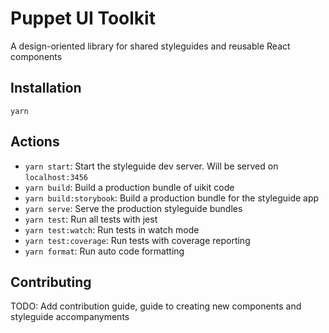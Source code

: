 # Puppet UI Toolkit

A design-oriented library for shared styleguides and reusable React components

## Installation

`yarn`

## Actions

* `yarn start`: Start the styleguide dev server. Will be served on `localhost:3456`
* `yarn build`: Build a production bundle of uikit code
* `yarn build:storybook`: Build a production bundle for the styleguide app
* `yarn serve`: Serve the production styleguide bundles
* `yarn test`: Run all tests with jest
* `yarn test:watch`: Run tests in watch mode
* `yarn test:coverage`: Run tests with coverage reporting
* `yarn format`: Run auto code formatting

## Contributing

TODO: Add contribution guide, guide to creating new components and styleguide accompanyments
